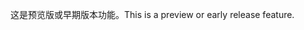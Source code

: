 <span data-ttu-id="df459-101">这是预览版或早期版本功能。</span><span class="sxs-lookup"><span data-stu-id="df459-101">This is a preview or early release feature.</span></span>
